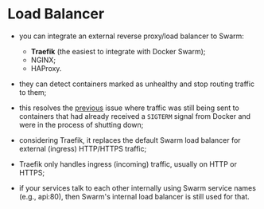 # Load Balancer

- you can integrate an external reverse proxy/load balancer to Swarm:
  - **Traefik** (the easiest to integrate with Docker Swarm);
  - NGINX;
  - HAProxy.
- they can detect containers marked as unhealthy and stop routing traffic to them;
- this resolves the [previous](../health-check/health_check.md) issue where traffic was still being sent to containers that had already received a `SIGTERM` signal from Docker and were in the process of shutting down;


- considering Traefik, it replaces the default Swarm load balancer for external (ingress) HTTP/HTTPS traffic;
- Traefik only handles ingress (incoming) traffic, usually on HTTP or HTTPS;
- if your services talk to each other internally using Swarm service names (e.g., api:80), then Swarm's internal load balancer is still used for that.
